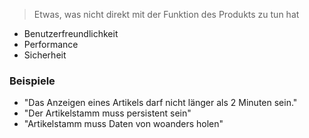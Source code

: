 > Etwas, was nicht direkt mit der Funktion des Produkts zu tun hat

- Benutzerfreundlichkeit
- Performance
- Sicherheit
### Beispiele
- "Das Anzeigen eines Artikels darf nicht länger als 2 Minuten sein."
- "Der Artikelstamm muss persistent sein"
- "Artikelstamm muss Daten von woanders holen"